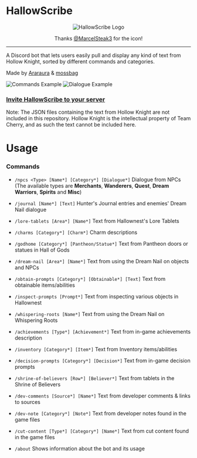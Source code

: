 # HallowScribe

<p align="center">
  <img src="https://i.imgur.com/YldROEX.png" alt="HallowScribe Logo"/>
  <p align="center">Thanks <a href="https://twitter.com/MarcelSteak3">@MarcelSteak3</a> for the icon!</p>
  <hr />
</p>

A Discord bot that lets users easily pull and display any kind of text from Hollow Knight, sorted by different commands and categories.

Made by 
<a href="https://www.youtube.com/@DailySilksongNews">Araraura</a> &
<a href="https://www.youtube.com/@mossbag69">mossbag</a>

![Commands Example](https://i.imgur.com/SBB8U5l.png "Commands Example")
![Dialogue Example](https://i.imgur.com/KEfX26o.png "Dialogue Example")

### [Invite HallowScribe to your server](https://discord.com/api/oauth2/authorize?client_id=1079808512986714133&permissions=2048&scope=bot%20applications.commands)
Note: The JSON files containing the text from Hollow Knight are not included in this repository. Hollow Knight is the intellectual property of Team Cherry, and as such the text cannot be included here.

# Usage

### Commands

- `/npcs <Type> [Name*] [Category*] [Dialogue*]` Dialogue from NPCs
(The available types are **Merchants**, **Wanderers**, **Quest**, **Dream Warriors**, **Spirits** and **Misc**)

- `/journal [Name*] [Text]` Hunter's Journal entries and enemies' Dream Nail dialogue

- `/lore-tablets [Area*] [Name*]` Text from Hallownest's Lore Tablets

- `/charms [Category*] [Charm*]` Charm descriptions

- `/godhome [Category*] [Pantheon/Statue*]` Text from Pantheon doors or statues in Hall of Gods

- `/dream-nail [Area*] [Name*]` Text from using the Dream Nail on objects and NPCs

- `/obtain-prompts [Category*] [Obtainable*] [Text]` Text from obtainable items/abilities

- `/inspect-prompts [Prompt*]` Text from inspecting various objects in Hallownest

- `/whispering-roots [Name*]` Text from using the Dream Nail on Whispering Roots

- `/achievements [Type*] [Achievement*]` Text from in-game achievements description

- `/inventory [Category*] [Item*]` Text from Inventory items/abilities

- `/decision-prompts [Category*] [Decision*]` Text from in-game decision prompts

- `/shrine-of-believers [Row*] [Believer*]` Text from tablets in the Shrine of Believers

- `/dev-comments [Source*] [Name*]` Text from developer comments & links to sources

- `/dev-note [Category*] [Note*]` Text from developer notes found in the game files

- `/cut-content [Type*] [Category*] [Name*]` Text from cut content found in the game files

- `/about` Shows information about the bot and its usage
